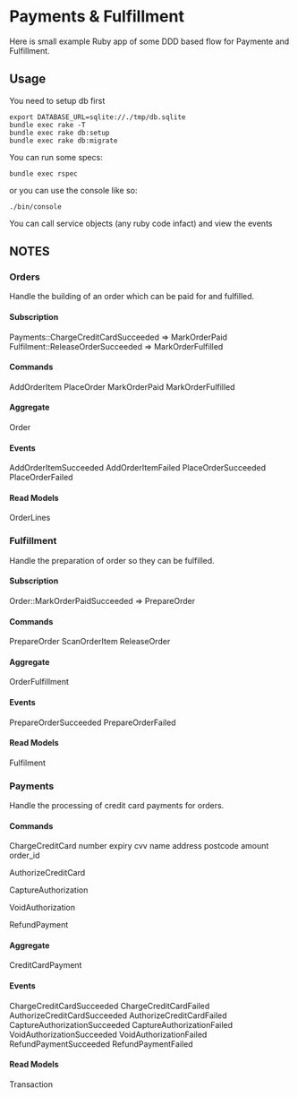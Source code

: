 # Payments & Fulfillment

Here is small example Ruby app of some DDD based flow for Paymente and Fulfillment.

## Usage

You need to setup db first

    export DATABASE_URL=sqlite://./tmp/db.sqlite
    bundle exec rake -T 
    bundle exec rake db:setup
    bundle exec rake db:migrate

You can run some specs:

    bundle exec rspec

or you can use the console like so:

    ./bin/console

You can call service objects (any ruby code infact) and view the events

## NOTES

### Orders

Handle the building of an order which can be paid for and fulfilled.

#### Subscription

Payments::ChargeCreditCardSucceeded => MarkOrderPaid
Fulfilment::ReleaseOrderSucceeded => MarkOrderFulfilled

#### Commands

AddOrderItem
PlaceOrder
MarkOrderPaid
MarkOrderFulfilled

#### Aggregate

Order

#### Events

AddOrderItemSucceeded
AddOrderItemFailed
PlaceOrderSucceeded
PlaceOrderFailed

#### Read Models

OrderLines

### Fulfillment

Handle the preparation of order so they can be fulfilled.

#### Subscription

Order::MarkOrderPaidSucceeded => PrepareOrder

#### Commands

PrepareOrder
ScanOrderItem
ReleaseOrder

#### Aggregate

OrderFulfillment

#### Events

PrepareOrderSucceeded
PrepareOrderFailed

#### Read Models

Fulfilment

### Payments

Handle the processing of credit card payments for orders.

#### Commands

ChargeCreditCard
  number
  expiry
  cvv
  name
  address
  postcode
  amount
  order_id

AuthorizeCreditCard

CaptureAuthorization

VoidAuthorization

RefundPayment

#### Aggregate

CreditCardPayment

#### Events

ChargeCreditCardSucceeded
ChargeCreditCardFailed
AuthorizeCreditCardSucceeded
AuthorizeCreditCardFailed
CaptureAuthorizationSucceeded
CaptureAuthorizationFailed
VoidAuthorizationSucceeded
VoidAuthorizationFailed
RefundPaymentSucceeded
RefundPaymentFailed

#### Read Models

Transaction
